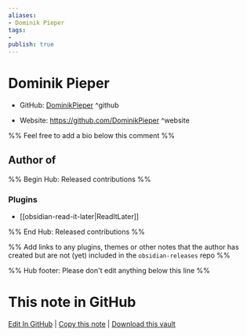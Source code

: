 ```yaml
---
aliases:
- Dominik Pieper
tags:
- 
publish: true
---
```


# Dominik Pieper

- GitHub: [DominikPieper](https://github.com/DominikPieper/) ^github
<!-- - Discord: `@` ^discord-->
- Website: <https://github.com/DominikPieper> ^website
<!-- - [[Publish sites|Publish site]]: ^publish-->

%% Feel free to add a bio below this comment %%


## Author of

%% Begin Hub: Released contributions %%
### Plugins
- [[obsidian-read-it-later|ReadItLater]]

%% End Hub: Released contributions %%

%% Add links to any plugins, themes or other notes that the author has created but are not (yet) included in the `obsidian-releases` repo %%

<!--
### Unlisted plugins
-->

<!--
### Others
-->

<!--
## Sponsor this author
-->

<!-- - [[GitHub sponsors]]: [Sponsor @DominikPieper on GitHub Sponsors](https://github.com/sponsors/DominikPieper) ^github-sponsor-->
<!-- - [[Buy me a coffee]]: <https://> ^buy-me-a-coffee-->
<!-- - [[PayPal]]: <https://> ^paypal-->
<!-- - [[Patreon]]: <https://> ^patreon-->

<!--
## Follow this author
-->

<!-- - [[YouTube Channels|On YouTube]]: <https://> ^youtube-->
<!-- - Twitter: <https://> ^twitter-->
<!-- - ... -->

%% Hub footer: Please don't edit anything below this line %%

# This note in GitHub

<span class="git-footer">[Edit In GitHub](https://github.dev/obsidian-community/obsidian-hub/blob/main/01%20-%20Community/People/DominikPieper.md "git-hub-edit-note") | [Copy this note](https://raw.githubusercontent.com/obsidian-community/obsidian-hub/main/01%20-%20Community/People/DominikPieper.md "git-hub-copy-note") | [Download this vault](https://github.com/obsidian-community/obsidian-hub/archive/refs/heads/main.zip "git-hub-download-vault") </span>
